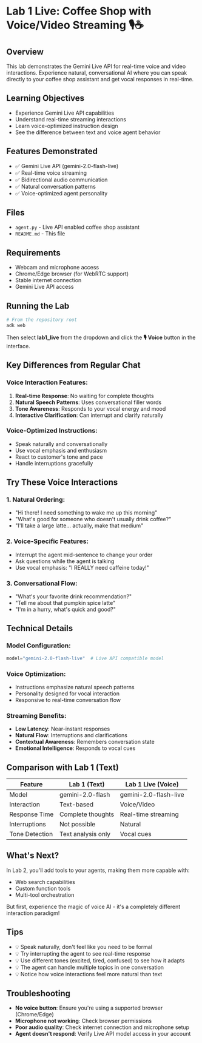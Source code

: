 # Lab 1 Live: Coffee Shop with Voice/Video Streaming 🎙️☕

## Overview
This lab demonstrates the Gemini Live API for real-time voice and video interactions. Experience natural, conversational AI where you can speak directly to your coffee shop assistant and get vocal responses in real-time.

## Learning Objectives
- Experience Gemini Live API capabilities
- Understand real-time streaming interactions
- Learn voice-optimized instruction design
- See the difference between text and voice agent behavior

## Features Demonstrated
- ✅ Gemini Live API (gemini-2.0-flash-live)
- ✅ Real-time voice streaming
- ✅ Bidirectional audio communication
- ✅ Natural conversation patterns
- ✅ Voice-optimized agent personality

## Files
- `agent.py` - Live API enabled coffee shop assistant
- `README.md` - This file

## Requirements
- Webcam and microphone access
- Chrome/Edge browser (for WebRTC support)
- Stable internet connection
- Gemini Live API access

## Running the Lab

```bash
# From the repository root
adk web
```

Then select **lab1_live** from the dropdown and click the **🎙️ Voice** button in the interface.

## Key Differences from Regular Chat

### Voice Interaction Features:
1. **Real-time Response**: No waiting for complete thoughts
2. **Natural Speech Patterns**: Uses conversational filler words
3. **Tone Awareness**: Responds to your vocal energy and mood
4. **Interactive Clarification**: Can interrupt and clarify naturally

### Voice-Optimized Instructions:
- Speak naturally and conversationally
- Use vocal emphasis and enthusiasm
- React to customer's tone and pace
- Handle interruptions gracefully

## Try These Voice Interactions

### 1. Natural Ordering:
- "Hi there! I need something to wake me up this morning"
- "What's good for someone who doesn't usually drink coffee?"
- "I'll take a large latte... actually, make that medium"

### 2. Voice-Specific Features:
- Interrupt the agent mid-sentence to change your order
- Ask questions while the agent is talking
- Use vocal emphasis: "I REALLY need caffeine today!"

### 3. Conversational Flow:
- "What's your favorite drink recommendation?"
- "Tell me about that pumpkin spice latte"
- "I'm in a hurry, what's quick and good?"

## Technical Details

### Model Configuration:
```python
model="gemini-2.0-flash-live"  # Live API compatible model
```

### Voice Optimization:
- Instructions emphasize natural speech patterns
- Personality designed for vocal interaction
- Responsive to real-time conversation flow

### Streaming Benefits:
- **Low Latency**: Near-instant responses
- **Natural Flow**: Interruptions and clarifications
- **Contextual Awareness**: Remembers conversation state
- **Emotional Intelligence**: Responds to vocal cues

## Comparison with Lab 1 (Text)

| Feature | Lab 1 (Text) | Lab 1 Live (Voice) |
|---------|--------------|-------------------|
| Model | gemini-2.0-flash | gemini-2.0-flash-live |
| Interaction | Text-based | Voice/Video |
| Response Time | Complete thoughts | Real-time streaming |
| Interruptions | Not possible | Natural |
| Tone Detection | Text analysis only | Vocal cues |

## What's Next?

In Lab 2, you'll add tools to your agents, making them more capable with:
- Web search capabilities
- Custom function tools
- Multi-tool orchestration

But first, experience the magic of voice AI - it's a completely different interaction paradigm!

## Tips
- 💡 Speak naturally, don't feel like you need to be formal
- 💡 Try interrupting the agent to see real-time response
- 💡 Use different tones (excited, tired, confused) to see how it adapts
- 💡 The agent can handle multiple topics in one conversation
- 💡 Notice how voice interactions feel more natural than text

## Troubleshooting
- **No voice button**: Ensure you're using a supported browser (Chrome/Edge)
- **Microphone not working**: Check browser permissions
- **Poor audio quality**: Check internet connection and microphone setup
- **Agent doesn't respond**: Verify Live API model access in your account
